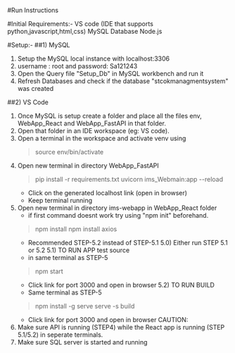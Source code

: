 #Run Instructions 

#Initial Requirements:-
VS code (IDE that supports python,javascript,html,css)
MySQL Database
Node.js 

#Setup:-
##1) MySQL
  1) Setup the MySQL local instance with localhost:3306
  2) username : root and password: Sa121243
  3) Open the Query file "Setup_Db" in MySQL workbench and run it
  4) Refresh Databases and check if the database "stcokmanagmentsystem" was created

##2) VS Code
  1) Once MySQL is setup create a folder and place all the files env, WebApp_React and WebApp_FastAPI in that folder.
  2) Open that folder in an IDE workspace (eg: VS code).
  3) Open a terminal in the workspace and activate venv using
     > source env/bin/activate
  4) Open new terminal in directory WebApp_FastAPI
     > pip install -r requirements.txt
     > uvicorn ims_Webmain:app --reload
     * Click on the generated localhost link (open in browser)
     * Keep terminal running
  5) Open new terminal in directory ims-webapp in WebApp_React folder
     * if first command doesnt work try using "npm init" beforehand.
     > npm install
     > npm install axios
     * Recommended STEP-5.2 instead of STEP-5.1
5.0) Either run STEP 5.1 or 5.2
5.1) TO RUN APP test source
     * in same terminal as STEP-5
     > npm start
     * Click link for port 3000 and open in browser 
5.2) TO RUN BUILD
     * Same terminal as STEP-5
     > npm install -g serve
     > serve -s build
     * Click link for port 3000 and open in browser
CAUTION:
1) Make sure API is running (STEP4) while the React app is running (STEP 5.1/5.2)
   in seperate terminals.
2) Make sure SQL server is started and running
     


